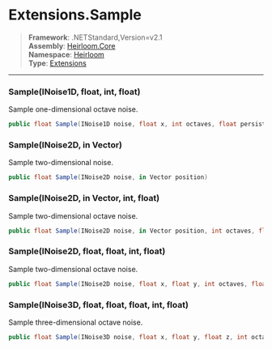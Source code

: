 # Extensions.Sample

> **Framework**: .NETStandard,Version=v2.1  
> **Assembly**: [Heirloom.Core][0]  
> **Namespace**: [Heirloom][0]  
> **Type**: [Extensions][1]  

--------------------------------------------------------------------------------

### Sample(INoise1D, float, int, float)

Sample one-dimensional octave noise.

```cs
public float Sample(INoise1D noise, float x, int octaves, float persistence = 0.5)
```

### Sample(INoise2D, in Vector)

Sample two-dimensional noise.

```cs
public float Sample(INoise2D noise, in Vector position)
```

### Sample(INoise2D, in Vector, int, float)

Sample two-dimensional octave noise.

```cs
public float Sample(INoise2D noise, in Vector position, int octaves, float persistence = 0.5)
```

### Sample(INoise2D, float, float, int, float)

Sample two-dimensional octave noise.

```cs
public float Sample(INoise2D noise, float x, float y, int octaves, float persistence = 0.5)
```

### Sample(INoise3D, float, float, float, int, float)

Sample three-dimensional octave noise.

```cs
public float Sample(INoise3D noise, float x, float y, float z, int octaves, float persistence = 0.5)
```

[0]: ../Heirloom.Core.md
[1]: Heirloom.Extensions.md
